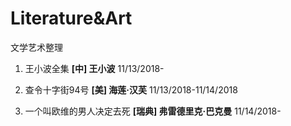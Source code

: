 # Literature&Art
文学艺术整理

1. 王小波全集 **[中] 王小波** 11/13/2018-

2. 查令十字街94号 **[美] 海莲·汉芙** 11/13/2018-11/14/2018

3. 一个叫欧维的男人决定去死 **[瑞典] 弗雷德里克·巴克曼** 11/14/2018- 